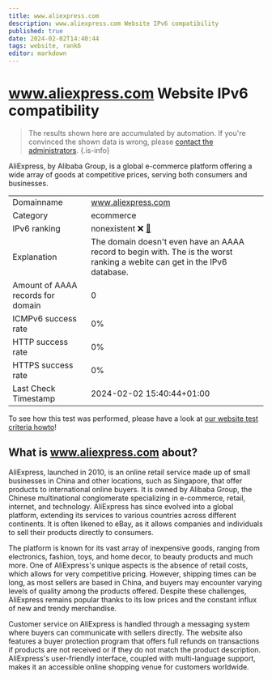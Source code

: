 ```yaml
---
title: www.aliexpress.com
description: www.aliexpress.com Website IPv6 compatibility
published: true
date: 2024-02-02T14:40:44
tags: website, rank6
editor: markdown
---
```


# www.aliexpress.com Website IPv6 compatibility

> The results shown here are accumulated by automation. If you're convinced the shown data is wrong, please [contact the administrators](/howto/chat). 
{.is-info}

AliExpress, by Alibaba Group, is a global e-commerce platform offering a wide array of goods at competitive prices, serving both consumers and businesses.


|   |   |
| - | - |
| Domainname | www.aliexpress.com
| Category | ecommerce |
| IPv6 ranking | nonexistent :x: [🔗](/howto/ranking) |
| Explanation | The domain doesn't even have an AAAA record to begin with. The is the worst ranking a webite can get in the IPv6 database. |
| Amount of AAAA records for domain | 0 |
| ICMPv6 success rate | 0%|
| HTTP success rate | 0% |
| HTTPS success rate | 0% |
| Last Check Timestamp | 2024-02-02 15:40:44+01:00 |

To see how this test was performed, please have a look at [our website test criteria howto](/howto/testcriteria/website)!


## What is www.aliexpress.com about?
AliExpress, launched in 2010, is an online retail service made up of small businesses in China and other locations, such as Singapore, that offer products to international online buyers. It is owned by Alibaba Group, the Chinese multinational conglomerate specializing in e-commerce, retail, internet, and technology. AliExpress has since evolved into a global platform, extending its services to various countries across different continents. It is often likened to eBay, as it allows companies and individuals to sell their products directly to consumers.

The platform is known for its vast array of inexpensive goods, ranging from electronics, fashion, toys, and home decor, to beauty products and much more. One of AliExpress's unique aspects is the absence of retail costs, which allows for very competitive pricing. However, shipping times can be long, as most sellers are based in China, and buyers may encounter varying levels of quality among the products offered. Despite these challenges, AliExpress remains popular thanks to its low prices and the constant influx of new and trendy merchandise.

Customer service on AliExpress is handled through a messaging system where buyers can communicate with sellers directly. The website also features a buyer protection program that offers full refunds on transactions if products are not received or if they do not match the product description. AliExpress's user-friendly interface, coupled with multi-language support, makes it an accessible online shopping venue for customers worldwide.


